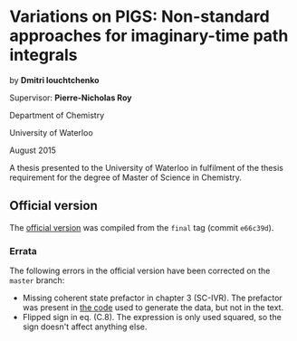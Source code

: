 # Variations on PIGS: Non-standard approaches for imaginary-time path integrals

by **Dmitri Iouchtchenko**

Supervisor: **Pierre-Nicholas Roy**

Department of Chemistry

University of Waterloo

August 2015

A thesis presented to the University of Waterloo in fulfilment of the thesis requirement for the degree of Master of Science in Chemistry.


## Official version

The [official version](https://uwspace.uwaterloo.ca/handle/10012/9559) was compiled from the `final` tag (commit `e66c39d`).

### Errata

The following errors in the official version have been corrected on the `master` branch:

* Missing coherent state prefactor in chapter 3 (SC-IVR). The prefactor was present in [the code](https://github.com/0/realtimepork/blob/3a3c1937c083618963fd0257c03124729d615611/realtimepork/correlation.py#L72) used to generate the data, but not in the text.
* Flipped sign in eq. (C.8). The expression is only used squared, so the sign doesn't affect anything else.
